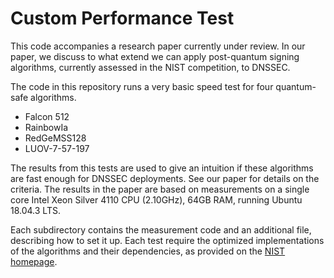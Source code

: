 # Custom Performance Test

This code accompanies a research paper currently under review.
In our paper, we discuss to what extend we can apply post-quantum signing algorithms, currently assessed in the NIST competition, to DNSSEC.

The code in this repository runs a very basic speed test for four quantum-safe algorithms. 

- Falcon 512
- RainbowIa
- RedGeMSS128
- LUOV-7-57-197

The results from this tests are used to give an intuition if these algorithms are fast enough for DNSSEC deployments. See our paper for details on the criteria. The results in the paper are based on measurements on a single core Intel Xeon Silver 4110 CPU (2.10GHz), 64GB RAM, running Ubuntu 18.04.3 LTS.

Each subdirectory contains the measurement code and an additional file, describing how to set it up.
Each test require the optimized implementations of the algorithms and their dependencies, as provided on the [NIST homepage](https://csrc.nist.gov/projects/post-quantum-cryptography/round-2-submissions).

